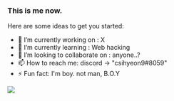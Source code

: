 
### This is me now.

Here are some ideas to get you started:

- 🔭 I’m currently working on : X
- 🌱 I’m currently learning : Web hacking
- 👯 I’m looking to collaborate on : anyone..?
- 📫 How to reach me: discord -> "csihyeon9#8059"
- ⚡ Fun fact: I'm boy. not man, B.O.Y

<img src="https://img.shields.io/badge/Python-3766AB?style=flat-square&logo=Python&logoColor=white"/></a>

